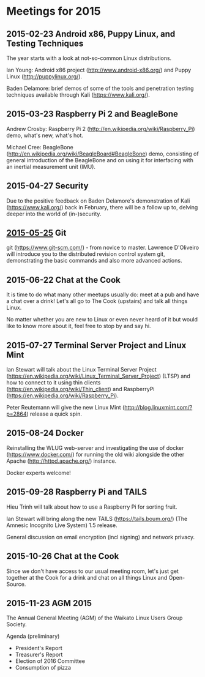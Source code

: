 # Meetings for 2015

## 2015-02-23 Android x86, Puppy Linux, and Testing Techniques

The year starts with a look at not-so-common Linux distributions.

Ian Young: Android x86 project (http://www.android-x86.org/) and Puppy Linux (http://puppylinux.org/).

Baden Delamore: brief demos of some of the
tools and penetration testing techniques available through Kali (https://www.kali.org/).

## 2015-03-23 Raspberry Pi 2 and BeagleBone

Andrew Crosby: Raspberry Pi 2 (http://en.wikipedia.org/wiki/Raspberry_Pi) demo, what's new, what's hot.

Michael Cree: BeagleBone (http://en.wikipedia.org/wiki/BeagleBoard#BeagleBone) demo, consisting of general introduction of the BeagleBone and on using it for interfacing with an inertial measurement unit (IMU).

## 2015-04-27 Security

Due to the positive feedback on Baden Delamore's demonstration of Kali (https://www.kali.org/) back in February, there will be a follow up to, delving deeper into the world of (in-)security.

## [2015-05-25](2015-05-25) Git

git (https://www.git-scm.com/) - from novice to master. Lawrence D'Oliveiro will introduce you to the distributed revision control system git, demonstrating the basic commands and also more advanced actions.

## 2015-06-22 Chat at the Cook

It is time to do what many other meetups usually do: meet at a pub and have a chat over a drink! Let's all go to The Cook (upstairs) and talk all things Linux.

No matter whether you are new to Linux or even never heard of it but would like to know more about it, feel free to stop by and say hi.

## 2015-07-27 Terminal Server Project and Linux Mint

Ian Stewart will talk about the Linux Terminal Server Project (https://en.wikipedia.org/wiki/Linux_Terminal_Server_Project) (LTSP) and how to connect to it using thin clients (https://en.wikipedia.org/wiki/Thin_client) and RaspberryPi (https://en.wikipedia.org/wiki/Raspberry_Pi).

Peter Reutemann will give the new Linux Mint (http://blog.linuxmint.com/?p=2864) release a quick spin.

## 2015-08-24 Docker

Reinstalling the WLUG web-server and investigating the use of docker (https://www.docker.com/) for running the old wiki alongside the other Apache (http://httpd.apache.org/) instance.

Docker experts welcome!

## 2015-09-28 Raspberry Pi and TAILS

Hieu Trinh will talk about how to use a Raspberry Pi for sorting fruit.

Ian Stewart will bring along the new TAILS (https://tails.boum.org/) (The Amnesic Incognito Live System) 1.5 release.

General discussion on email encryption (incl signing) and network privacy.

## 2015-10-26 Chat at the Cook

Since we don't have access to our usual meeting room, let's just get together at the Cook for a drink and chat on all things Linux and Open-Source.

## 2015-11-23 AGM 2015

The Annual General Meeting (AGM) of the Waikato Linux Users Group Society.

Agenda (preliminary)
* President's Report
* Treasurer's Report
* Election of 2016 Committee
* Consumption of pizza

